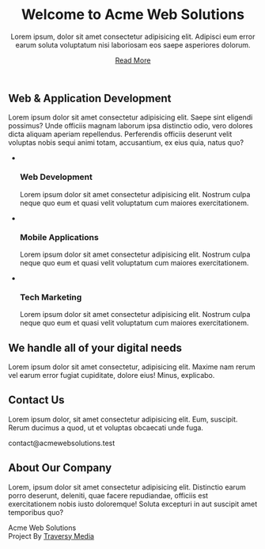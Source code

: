 <header id="showcase" class="grid">
  <div class="bg-image"></div>
  <div class="content-wrap">
    <h1>Welcome to Acme Web Solutions</h1>
    <p>Lorem ipsum, dolor sit amet consectetur adipisicing elit. Adipisci eum error earum soluta voluptatum nisi laboriosam eos saepe asperiores dolorum.</p>
    <a href="#section-b" class="btn">Read More</a>
  </div>
</header>

<!-- Main Area -->
<main id="main">
  <!-- Section A -->
  <section id="section-a" class="grid">
    <div class="content-wrap">
      <h2 class="content-title">Web & Application Development</h2>
      <div class="content-text">
        <p>Lorem ipsum dolor sit amet consectetur adipisicing elit. Saepe sint eligendi possimus? Unde officiis magnam laborum ipsa distinctio odio, vero dolores dicta aliquam aperiam repellendus. Perferendis officiis deserunt velit voluptas nobis sequi
          animi totam, accusantium, ex eius quia, natus quo?</p>
      </div>
    </div>
  </section>

  <!-- Section B -->
  <section id="section-b" class="grid">
    <ul>
      <li>
        <div class="card">
          <img src="https://static.pexels.com/photos/574077/pexels-photo-574077.jpeg" alt="">
          <div class="card-content">
            <h3 class="card-title">Web Development</h3>
            <p>Lorem ipsum dolor sit amet consectetur adipisicing elit. Nostrum culpa neque quo eum et quasi velit voluptatum cum maiores exercitationem.</p>
          </div>
        </div>
      </li>
      <li>
        <div class="card">
          <img 
src="https://static.pexels.com/photos/261628/pexels-photo-261628.jpeg" alt="">
          <div class="card-content">
            <h3 class="card-title">Mobile Applications</h3>
            <p>Lorem ipsum dolor sit amet consectetur adipisicing elit. Nostrum culpa neque quo eum et quasi velit voluptatum cum maiores exercitationem.</p>
          </div>
        </div>
      </li>
      <li>
        <div class="card">
          <img src="https://static.pexels.com/photos/265087/pexels-photo-265087.jpeg" alt="">
          <div class="card-content">
            <h3 class="card-title">Tech Marketing</h3>
            <p>Lorem ipsum dolor sit amet consectetur adipisicing elit. Nostrum culpa neque quo eum et quasi velit voluptatum cum maiores exercitationem.</p>
          </div>
        </div>
      </li>
    </ul>
  </section>

  <!-- Section C -->
  <section id="section-c" class="grid">
    <div class="content-wrap">
      <h2 class="content-title">We handle all of your digital needs</h2>
      <p>Lorem ipsum dolor sit amet consectetur, adipisicing elit. Maxime nam rerum vel earum error fugiat cupiditate, dolore eius! Minus, explicabo.</p>
    </div>
  </section>

  <!-- Section D -->
  <section id="section-d" class="grid">
    <div class="box">
      <h2 class="content-title">Contact Us</h2>
      <p>Lorem ipsum dolor, sit amet consectetur adipisicing elit. Eum, suscipit. Rerum ducimus a quod, ut et voluptas obcaecati unde fuga.</p>
      <p>contact@acmewebsolutions.test</p>
    </div>
    <div class="box">
      <h2 class="content-title">About Our Company</h2>
      <p>Lorem, ipsum dolor sit amet consectetur adipisicing elit. Distinctio earum porro deserunt, deleniti, quae facere repudiandae, officiis est exercitationem nobis iusto doloremque! Soluta excepturi in aut suscipit amet temporibus quo?</p>
    </div>
  </section>
</main>

<!-- Footer -->
<footer id="main-footer" class="grid">
  <div>Acme Web Solutions</div>
  <div>Project By <a href="http://traversymedia.com" target="_blank">Traversy Media</a></div>
</footer>




